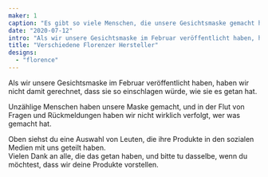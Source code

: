 ```yaml
---
maker: 1
caption: "Es gibt so viele Menschen, die unsere Gesichtsmaske gemacht haben, hier sind nur ein paar von ihnen"
date: "2020-07-12"
intro: "Als wir unsere Gesichtsmaske im Februar veröffentlicht haben, haben wir nicht damit gerechnet, dass sie so einschlagen würde, wie sie es getan hat."
title: "Verschiedene Florenzer Hersteller"
designs:
  - "florence"
---
```



Als wir unsere Gesichtsmaske im Februar veröffentlicht haben, haben wir nicht damit gerechnet, dass sie so einschlagen würde, wie sie es getan hat.

Unzählige Menschen haben unsere Maske gemacht, und in der Flut von Fragen und Rückmeldungen haben wir nicht wirklich verfolgt, wer was gemacht hat.

Oben siehst du eine Auswahl von Leuten, die ihre Produkte in den sozialen Medien mit uns geteilt haben.  
Vielen Dank an alle, die das getan haben, und bitte tu dasselbe, wenn du möchtest, dass wir deine Produkte vorstellen.

